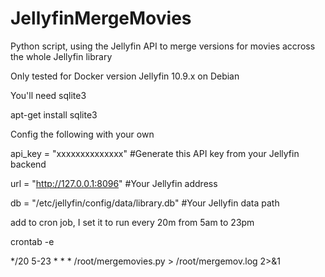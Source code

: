 # JellyfinMergeMovies
Python script, using the Jellyfin API to merge versions for movies accross the whole Jellyfin library

Only tested for Docker version Jellyfin 10.9.x on Debian


You'll need sqlite3

apt-get install sqlite3



Config the following with your own


api_key = "xxxxxxxxxxxxxx"  #Generate this API key from your Jellyfin backend

url = "http://127.0.0.1:8096"  #Your Jellyfin address

db = "/etc/jellyfin/config/data/library.db"  #Your Jellyfin data path



add to cron job, I set it to run every 20m from 5am to 23pm

crontab -e

*/20 5-23 * * * /root/mergemovies.py > /root/mergemov.log 2>&1
